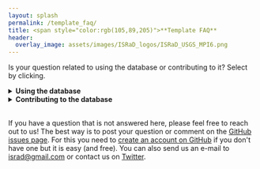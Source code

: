```yaml
---
layout: splash
permalink: /template_faq/
title: <span style="color:rgb(105,89,205)">**Template FAQ** 
header:
  overlay_image: assets/images/ISRaD_logos/ISRaD_USGS_MPI6.png
---
```



Is your question related to using the database or contributing to it? Select by clicking.

<details><summary>  
<b> Using the database </b>
</summary><p>
  
* **_What are all the variables included in the database?_** <br> 
The complete list of variables in the database can be found [here](https://international-soil-radiocarbon-database.github.io/ISRaD/database_structure/).
  </p>
</details>
  
<details><summary>  
<b> Contributing to the database </b>
</summary><p>



Filling out a template can be confusing! This page provides detailed information and examples for each tab of the template. Please click to see full details.

### General FAQ

<details><summary>  
<b> Metadata </b>
</summary><p>
  
* **_The source study does not have a DOI, what should I do?_** <br> 
If the data are unpublished but you expect them to be published in the future (thus obtaining DOI), you can submit the template without DOI and then later submit a correction of the template with DOI. If you take this approach please fill in “israd” into the **_doi_** field in metadata tab. Also note that data from this entry will not be compiled in the R-package data objects until a DOI is added.
</p></details>

<details><summary>  
<b> Soil Order </b>
</summary><p>

 * **_How do I convert WRB soil classification to USDA, to obtain a USDA soil order?_** <br>
 FAO, USDA and other soil classification systems are not readily interchangeable, so this can be tricky. These tables can help:
(1) [FAO_USDA.pdf](https://www.researchgate.net/profile/Csaba_Csuzdi/post/How_to_convert_FAO_soil_class_into_USDA_soil_class/attachment/59d62fd079197b807798df0e/AS%3A359920387018752%401462823115202/download/FAO_USDA.pdf).  (2) [soil system conversion.pdf](https://www.researchgate.net/profile/Csaba_Csuzdi/post/How_to_convert_FAO_soil_class_into_USDA_soil_class/attachment/59d62fd079197b807798df10/AS%3A359920387018756%401462823115460/download/soil+system+conversion.pdf). 
The issue is also discussed [here](https://www.researchgate.net/post/How_to_convert_FAO_soil_class_into_USDA_soil_class).
Finally, if you feel uncomfortable with this conversion, mention this in the email submitting your template, and an expert reviewer can double check this field for you.
(https://www.researchgate.net/post/How_to_convert_FAO_soil_class_into_USDA_soil_class)
</p></details>


<details><summary>  
<b> Organic Matter Content </b>
</summary><p>

 * **_The paper reports organic matter content instead of organic carbon %, what should I do?_** <br>
 Convert to organic carbon using OC=OM/1.724 and mention this in the **_lyr_note_** or other relevant field.
</p></details>

<details><summary>  
<b> Extracting Data or Coordinates from Figures </b>
</summary><p>

 * **_Is it ok to digitize data/coordinates from a figure/map?_**<br> 
Yes, this may be done with various softwares or on-line tools, such as [WebPlotDigitizer](https://automeris.io/WebPlotDigitizer/). 
However, it is important to note this in the template (see below). While the raw data from the author or supplementary information is preferable, digitized data is also welcome in ISRaD.

 * **_Should I mention somewhere in the template that the data (e.g., GPS coordinates and others) were obtained from figures?_**<br>
 Yes, use the **_metadata_note_** field. Say for example “GPS coordinates and variables x,y and z were extracted from figures”.
 
 * **_Is there any rule on how many decimal places are reasonable to enter when data are digitized from a plot?_** <br>
No, use your best guess about the appropriate number of decimal places based on expected precision of plot digitization and/or data acquisition.
</p></details>

<details><summary>  
<b> Depth Conventions </b>
</summary><p>

 * **_Where is zero with regard to the ISRaD depth convention?_** <br>
 Zero is defined as the mineral-organic interface. Positive depths increase into the mineral soil. Organic horizons have negative depths. Please convert your data to follow this convention. If data must be reported from the soil surface, use the **_lyr_all_org_neg_** column to flag this. 
 
 * **_What is the "lyr_all_org_neg" column for?_** <br>
 This column is used to flag studies where depths are reported from the soil surface, if the depth of the mineral-organic interface is unknown. For example, this is frequently the case in peatlands.
 
 * **_The study does not report the bottom of the layer for the deepest layer. What should I do?_**<br> 
 Write "Inf" as infinity in the **_lyr_bot_** field.
 
 * **_What do I do if there are some analyses for a composite of multiple layer samples (different depth interval) and some data for each of the layers? E.g. some analyses were made on each of layers 0-5 and 5-10 cm and some other were made on a composite 0-10 cm?_**<br>
In this case, you should create a new "composite" layer with a depth range of 0 to 10 cm. Additionally, it is critical that you denote this layer as a composite by marking "y" in the **_lyr_composite_** field.
</p></details>

<details><summary>  
<b> Radiocarbon Data </b>
</summary><p> 
  
 * **_What radiocarbon units are accepted?_** <br>
   ISRaD accepts fraction modern and  Δ<sup>14</sup>C radiocarbon units. Only fill in the data reported in the paper. Unit conversions perfomed separately and included in *ISRaD_extra* data object, which is part of the ISRaD [R-package]. 
   
 * **_This paper only reports radiocarbon ages in years. What do I do?_** <br>
   If the data is reported as a *calibrated date*, it cannot be included in ISRaD. *Uncalibrated* radiocarbon ages can be converted to fraction modern values (see below).  
   
 * **_How do I convert radiocarbon age (in years BP) into Fraction modern (F<sub>m</sub>) units?_**<br>
   > age = -8033 * ln (F<sub>m</sub>)
   
   Some additional information on radiocarbon units and calculations is available [here](http://www.whoi.edu/nosams/radiocarbon-data-calculations).  
* **_How do I convert standard deviation in radiocarbon age (in years BP) into standard deviation in Fraction modern?_**<br>
  Use the following formula (Stenström et al., 2011): 
  > error_F<sub>m</sub> = F<sub>m</sub> * error<sub>age</sub> / 8033, 
  
where F<sub>m</sub> is fraction modern.   
 * **_Paper reports radiocarbon age and δ<sup>14</sup>C, what should I fill into the template?_**<br>
   Convert radiocarbon age to Fraction modern using: 
   > age = -8033 * ln (F<sub>m</sub>)
   
   and ignore δ<sup>14</sup>C values. Be sure to mark down the year of observation which is important for the conversion of Fm to Δ<sup>14</sup>C.  
 * **_Paper reports only δ<sup>14</sup>C and δ<sup>13</sup>C, what should I fill into the template?_**<br>
  Calculate Δ<sup>14</sup>C using the following formula: 
  > Δ<sup>14</sup>C = δ<sup>14</sup>C - (2*δ<sup>13</sup>C +50)(1 + δ<sup>14</sup>C / 1000)
  
 * **_The radiocarbon age is stated as  “Modern” but no other data is provided. What do I do?_**<br>
  Leave the field blank and add a note that data is available but has to be mined for. Do *not* enter a fraction modern value of 1! This is misleading during data analysis!
  
 * **_What is the difference between the Radiocarbon Analysis Year (e.g., column “lyr_rc_year”) and Observation Year (e.g., column “lyr_obs_date_y“)?_**<br>
    As explained in the [Template Information File](https://github.com/International-Soil-Radiocarbon-Database/ISRaD/raw/master/inst/extdata/ISRaD_Template_Info.xlsx), the Observation Date refers to the date at which the soil sample was collected whereas the Radiocarbon Analysis Year refers to the year at which the sample was actually analyzed for radiocarbon.

* **_What is the difference between the Δ<sup>14</sup>C Sigma (e.g., column „lyr_14c_sigma” suffix) and Δ<sup>14</sup>C SD (e.g., column „lyr_14c_sd”)?_**<br>
    As explained in the [Template Information File](https://github.com/International-Soil-Radiocarbon-Database/ISRaD/raw/master/inst/extdata/ISRaD_Template_Info.xlsx), lyr_14c_sigma is the standard deviation reported by the AMS facility as analytical error estimate. This is the most common case and applicable where the author has reported individual measurements. In cases where only the mean values are reported, the lyr_14c_sd field should be used. This is the sample standard deviation calculated from multiple (replicated) measurements. When possible please report individual measurements.

</p></details>

<details><summary>  
<b> Vegetation and Land Cover </b>
</summary><p>

 * **_Why are there so many columns related to land cover and vegetation?_** 
   In order to accommodate a range of classification schemes, we consider multiple categories of land cover and vegetation information. The combination of one or more categories (described below) along with the latitude allows the end user to classify profiles into more general or more specific categories. In addition, we encourage you to include as much detail as possible about land cover and vegetation in the Profile Vegetation Notes column.
 * **_What is Land Cover Type?_**
   This is the general land cover category; the options are bare, cultivated, forest, rangeland/grassland, shrubland, urban, wetland, and tundra. In some cases, this may be the only vegetation column that you will be able to fill in. This column is optional, and may be left blank if the land cover type is truly unknown, but users are asked to make sure this column is filled in.
 * **_What is Forest or Shrubland Phenology?_**
   Forest and shrubland vegetation types may or may not lose their leaves on an annual cycle. If trees or shrubs retain their leaves all year, either because the local climate allows year-round growth, or because trees are adapted to never lose leaves (e.g., most conifers), then they should be categorized as evergreen. Trees or shrubs that lose leaves annually should be categorized as deciduous. If a forest contains an equal amount of both types, it may be categorized as mixed. This column should be left blank for land cover types other than forest and shrubland, or if the phenology is truly unknown.
 * **_What is Forest Leaf Morphology?_**
   Forests may be caregorized as broadleaf, needleleaf, or mixed. Note that this is independent of phenology. This column should be left blank for land cover types other than forest, or if the leaf type is truly unknown.
 * **_What is Photosynthetic Pathway?_**
   This is the metabolic pathway employed by the local vegetation for photosynthesis. This is mainly applicable to grasses, which may use either the C3 or C4 pathway, and we expect this column will be left blank for all other land cover types. We also include the CAM pathway, in the unlikely event that a profile is best characterized with this type of vegetation. This column should be left blank if the photosynthetic pathway is unknown.
 * **_What should I put in the Profile Vegetation Notes?_**
   Please include as much detailed information as you are able about the local land cover conditions and vegetation. For example, species names, spatial distribution, and evidence of disturbance, could all prove valuable in future analyses, and we encourage you to provide as much detail as possible.
 * **_What if the land cover and vegetation information is the same for all of the profiles at a single site?_**
   Please copy/paste or use Excel's "fill handle" to enter the information into each of the profiles. Because each profile CAN have it's own vegetation characteristics, we want to have this information at the profile level, even if it's just the same thing over and over for each profile at the site.
   
   
         

</p></details>

<details><summary>  
<b> Additional Data </b>
</summary><p>


 * **_The paper contains some auxiliary data (e.g. species composition, mineralogy etc.) that I don´t know how to enter or don't have time to do enter. What should I do?_** <br>
   Mention this in the **_metadata_note_** field so that one day someone can come back to this. If you are interested in learning how to enter it, post a question on the [Github issues page](https://github.com/International-Soil-Radiocarbon-Database/ISRaD/issues) or contact *info.israd@gmail.com*.


</p></details>

<details><summary>  
<b> Missing Data </b>
</summary><p>

 * **_The authors don't report the coordinates. What should I do?_** <br>
    You can digitize the coordinates from the figure, or find the site location on Google maps or similar. Please use the **_metadata_note_** field to indicate this (e.g. “Cordinates were extracted from figures” or "Coordinates were estimated from site descriptions").
 * **_What should I do if the date of observation was not reported in the paper?_** <br>
   If paper has radiocarbon data but does not report the observation year, estimate it by subtracting 3 years from the year of publication and note in the **_lyr_note_** field or other relevant note field. (e.g.  “observation date estimated from year of publication”)
 
 * **_Do I have to fill in all the columns in the template?_**<br>
   No, only some columns are required. The required columns are indicated in the [Template Information File](https://github.com/International-Soil-Radiocarbon-Database/ISRaD/raw/master/inst/extdata/ISRaD_Template_Info.xlsx) (by “yes” in the “Required” column) and also using red font in the template. Although we encourage you to fill out as many fields as possible, it is perfectly ok if many columns are left empty and some columns are only partly filled in. Please leave the fields with missing data empty (i.e., do not fill in zeros or NAs).

* **_Can I delete or hide columns in the template (e.g., because I do not plan to fill them in and they are distracting me) or change order of columns in the template?_**<br>
  Yes, deleting non-required columns (i.e., those not indicated in red) or changing order of any of the columns is fine and will not cause the template to fail QAQC. 

 

</p>
</details>


### Incubations

<details>
<summary>
  
<i> 
  Helpful info here
</i>

</summary>
<p>
1. Templates
2. Templates
3. Templates 
</p>
</details>

### Fractions

<details><summary>  
<b> Density Separation </b>
</summary><p>
  
 * **_What is a density separation?_** 
 A physical fractionation scheme where heavy liquid is used to float off organics, thereby separating them from mineral material. This can be done with or without disruption of aggregates by sonicating or shaking.   
      
<img src="https://github.com/International-Soil-Radiocarbon-Database/ISRaD/raw/gh-pages/assets/images/density_separation_diagram.png" width="375">    

Example template: [Swanston_2005](https://github.com/International-Soil-Radiocarbon-Database/ISRaD/raw/master/ISRaD_data_files/Swanston_2005.xlsx)
</p></details>

<details><summary>  
<b> Sequential Density Separation </b>
</summary><p>
  
 * **_What is a sequential density separation?_**  
A heavy liquid is used to float off the "light-fraction" organics, thereby separating them from mineral material. The remaining mineral material is then further partitioned into series of fractions isolated by incrementally increasing the density of the heavy liquid used for the separation.  
      
<img src="https://github.com/International-Soil-Radiocarbon-Database/ISRaD/raw/gh-pages/assets/images/sequential_density_separation_diagram.png" width="700">    

Example template: [Sollins_2009](https://github.com/International-Soil-Radiocarbon-Database/ISRaD/raw/master/ISRaD_data_files/Sollins_2009.xlsx)
</p></details>

<details><summary>  
<b> Particle Size Separation </b>
</summary><p>
  
* **_What is particle size separation?_**   
A physcial fractionation method where wet- or dry-sieving is used to separate soils into common particle size classes: sand, silt, clay.   
      
<img src="https://github.com/International-Soil-Radiocarbon-Database/ISRaD/raw/gh-pages/assets/images/particle_size_separation_diagram.png" width="450">    

 Example template: [Desjardines_1994](https://github.com/International-Soil-Radiocarbon-Database/ISRaD/raw/master/ISRaD_data_files/Dejardins_1994.xlsx)
</p></details>

<details><summary>  
<b> Aggregate fractionation </b>
</summary><p>
  
 * **_What is aggregate fractionation?_**   
A fractionation procedure where wet sieving is used to separate aggregates by size and/or strength. Silt+clay sized fractions may be additionally isolated.   
      
<img src="https://github.com/International-Soil-Radiocarbon-Database/ISRaD/raw/gh-pages/assets/images/aggregate_fractionation_diagram.png" width="550">    

 Example template: [Monreal_1997](https://github.com/International-Soil-Radiocarbon-Database/ISRaD/raw/master/ISRaD_data_files/Monreal_1997.xlsx)
 
</p></details>

<details><summary>  
<b> Dummy Fractions </b>
</summary><p>
  
 * **_What are dummy fractions and when are they needed_**   
 "Dummy fractions" are placeholder rows in the fraction tab. There are two reasons that dummy fractions might be required: (1) To represent a mass of material generated from a fractionation procedure but that is unaccounted for in measurements or the reporting of data. In other words, we want to be able to sum our mass of material back to 100% of the bulk value. Sometimes a fraction of the sample mass is calculated by difference rather than measured directly. In that case, we should create a dummy fraction to account for that mass, which was not physcially isolated. (2) To allow for reconstruction of a complex fractionation procedure that cannot be reconstructed without the use of a dummy layer. Not sure if you need to create a dummy fraction? Check out these examples: 
 
 **(a) All mass accounted for.** 
 Here, all the fractions in level 2 are unique and add up to level 1 – no dummy fraction needed.
 
 <img src="https://github.com/International-Soil-Radiocarbon-Database/ISRaD/raw/gh-pages/assets/images/dummy_fractions_a.png" width="650"> 
 
 
 **(b) Well-known schemes.** 
 Here, all the fractions in level 2 and 3 are unique and add up to level 1. If the “Golchin” density fractionation were not common knowledge, you’d probably want a dummy fraction, but we don’t need one because the 3 fraction density separation is simple and all the end users should have knowledge of it.
 
 <img src="https://github.com/International-Soil-Radiocarbon-Database/ISRaD/raw/gh-pages/assets/images/dummy_fractions_b.png" width="500"> 
 
**(c) Intermediate-fractions.** 
Here, the silt and clay fraction from level 3 needs to be distinguished from the silt and clay fraction from level 2 in a way that lets the end user know what each fraction was derived from. No measurements were made on the 53-250 um aggregate fraction (red circle) prior to further fractionation, so we need a dummy fraction to represent what the level 3 fractions came from.

 <img src="https://github.com/International-Soil-Radiocarbon-Database/ISRaD/raw/gh-pages/assets/images/dummy_fractions_c.png" width="500">   
</p></details>

  
### Fluxes

<details><summary>
<i> Helpful info here </i>
</summary><p>  
  
1. Templates  
2. Templates  
3. Templates   
  
</p>
</details>

### Interstitial

<details><summary>
  
<i> 
  Helpful info here
</i>

</summary>
<p>
1. Templates
2. Templates
3. Templates 
</p>
</details>


### Special Cases
<details><summary>  
<b> Updating templates that have been autofilled from past compilations </b>
</summary><p>
 
 * **_What are autofilled templates and why should I care?_** 
Some of the entries in ISRaD were automatically generated during a batch ingestion of data from previous data compilations. For example, a large number of entries were ingested from the data synthesized for the He et al., 2016 publication, which itself utilized synthesized data from Mathieu et al. 2015. The ISRaD data ingestion process automatically partitions data contained in these compilations into separate files based on the original source. This allows users to more easily access these descrete datasets in order to add additional data, that may have been excluded during the preceeding synthesis efforts, and to double check that data was entered correctly. We encourage users that are familiar with the origial source material (e.g.,  you are an author of the study) to download these entries and confirm that the original data has been correctly entered. If you find errors or missing data, you can make changes and submit the updated files to _info.israd@gmail.com_.
  
 * **_Why do these templates look different?_** 
   These templates were automatically generated, and do not have the header formatting. You can copy-paste the values to the master template to continue working. This will also give you access to the drop down menus for controlled vocabulary.
 * **_The original data source  does not mention bulk density, but the automatically generated template includes bulk density values. Should I keep them in the template?_**
 No. During past synthesis efforts, some bulk density values were estimated based on organic matter content. During our ingestion process, we may not have caught all of the estimated values. The philosphy of ISRaD is to only include orignial data in the templates. 
 * **_The names in the template don't match the paper. What do I do?_** 
  In many cases, site, profile and layer names were automatically generated. Please feel free to update them to match those found in the paper. 
 * **_The paper has additional fraction, flux, or incubation data, not reported in the current template. What should I do with it?_** 
   If you have time, please add it! Otherwise, please make a note of the availability of additional datasets within the paper in the **_metadata_note_** field.
</p>
</details>
 </details> 
 
<br>

If you have a question that is not answered here, please feel free to reach out to us! The best way is to post your question or comment on the [GitHub issues page](https://github.com/International-Soil-Radiocarbon-Database/ISRaD/issues). For this you need to [create an account on GitHub](https://github.com/join?source=experiment-header-dropdowns-home) if you don't have one but it is easy (and free). You can also send us an e-mail to israd@gmail.com or contact us on [Twitter](https://twitter.com/soilradiocarbon). 


